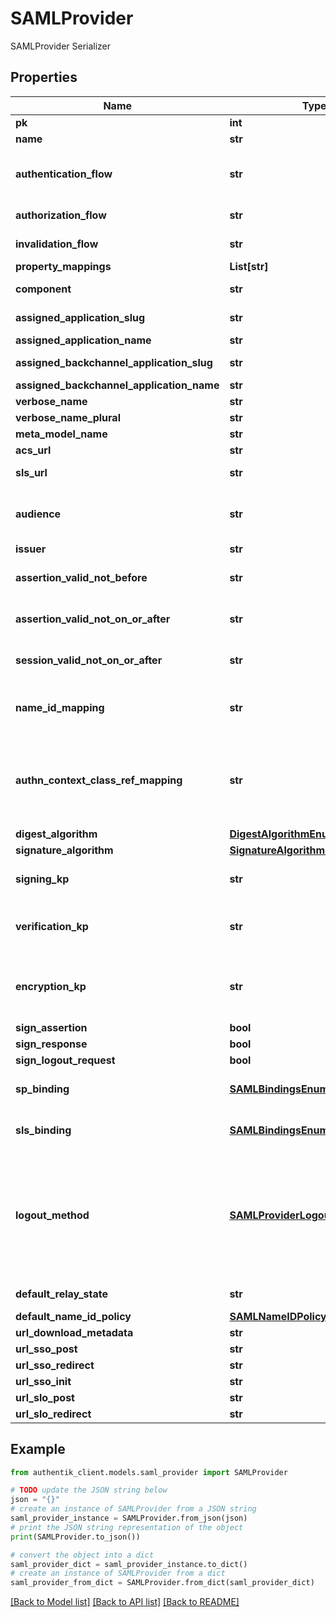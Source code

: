 # SAMLProvider

SAMLProvider Serializer

## Properties

Name | Type | Description | Notes
------------ | ------------- | ------------- | -------------
**pk** | **int** |  | [readonly] 
**name** | **str** |  | 
**authentication_flow** | **str** | Flow used for authentication when the associated application is accessed by an un-authenticated user. | [optional] 
**authorization_flow** | **str** | Flow used when authorizing this provider. | 
**invalidation_flow** | **str** | Flow used ending the session from a provider. | 
**property_mappings** | **List[str]** |  | [optional] 
**component** | **str** | Get object component so that we know how to edit the object | [readonly] 
**assigned_application_slug** | **str** | Internal application name, used in URLs. | [readonly] 
**assigned_application_name** | **str** | Application&#39;s display Name. | [readonly] 
**assigned_backchannel_application_slug** | **str** | Internal application name, used in URLs. | [readonly] 
**assigned_backchannel_application_name** | **str** | Application&#39;s display Name. | [readonly] 
**verbose_name** | **str** | Return object&#39;s verbose_name | [readonly] 
**verbose_name_plural** | **str** | Return object&#39;s plural verbose_name | [readonly] 
**meta_model_name** | **str** | Return internal model name | [readonly] 
**acs_url** | **str** |  | 
**sls_url** | **str** | Single Logout Service URL where the logout response should be sent. | [optional] 
**audience** | **str** | Value of the audience restriction field of the assertion. When left empty, no audience restriction will be added. | [optional] 
**issuer** | **str** | Also known as EntityID | [optional] 
**assertion_valid_not_before** | **str** | Assertion valid not before current time + this value (Format: hours&#x3D;-1;minutes&#x3D;-2;seconds&#x3D;-3). | [optional] 
**assertion_valid_not_on_or_after** | **str** | Assertion not valid on or after current time + this value (Format: hours&#x3D;1;minutes&#x3D;2;seconds&#x3D;3). | [optional] 
**session_valid_not_on_or_after** | **str** | Session not valid on or after current time + this value (Format: hours&#x3D;1;minutes&#x3D;2;seconds&#x3D;3). | [optional] 
**name_id_mapping** | **str** | Configure how the NameID value will be created. When left empty, the NameIDPolicy of the incoming request will be considered | [optional] 
**authn_context_class_ref_mapping** | **str** | Configure how the AuthnContextClassRef value will be created. When left empty, the AuthnContextClassRef will be set based on which authentication methods the user used to authenticate. | [optional] 
**digest_algorithm** | [**DigestAlgorithmEnum**](DigestAlgorithmEnum.md) |  | [optional] 
**signature_algorithm** | [**SignatureAlgorithmEnum**](SignatureAlgorithmEnum.md) |  | [optional] 
**signing_kp** | **str** | Keypair used to sign outgoing Responses going to the Service Provider. | [optional] 
**verification_kp** | **str** | When selected, incoming assertion&#39;s Signatures will be validated against this certificate. To allow unsigned Requests, leave on default. | [optional] 
**encryption_kp** | **str** | When selected, incoming assertions are encrypted by the IdP using the public key of the encryption keypair. The assertion is decrypted by the SP using the the private key. | [optional] 
**sign_assertion** | **bool** |  | [optional] 
**sign_response** | **bool** |  | [optional] 
**sign_logout_request** | **bool** |  | [optional] 
**sp_binding** | [**SAMLBindingsEnum**](SAMLBindingsEnum.md) | This determines how authentik sends the response back to the Service Provider. | [optional] 
**sls_binding** | [**SAMLBindingsEnum**](SAMLBindingsEnum.md) | This determines how authentik sends the logout response back to the Service Provider. | [optional] 
**logout_method** | [**SAMLProviderLogoutMethodEnum**](SAMLProviderLogoutMethodEnum.md) | Method to use for logout. Front-channel iframe loads all logout URLs simultaneously in hidden iframes. Front-channel native uses your active browser tab to send post requests and redirect to providers. Back-channel sends logout requests directly from the server without user interaction (requires POST SLS binding). | [optional] 
**default_relay_state** | **str** | Default relay_state value for IDP-initiated logins | [optional] 
**default_name_id_policy** | [**SAMLNameIDPolicyEnum**](SAMLNameIDPolicyEnum.md) |  | [optional] 
**url_download_metadata** | **str** | Get metadata download URL | [readonly] 
**url_sso_post** | **str** | Get SSO Post URL | [readonly] 
**url_sso_redirect** | **str** | Get SSO Redirect URL | [readonly] 
**url_sso_init** | **str** | Get SSO IDP-Initiated URL | [readonly] 
**url_slo_post** | **str** | Get SLO POST URL | [readonly] 
**url_slo_redirect** | **str** | Get SLO redirect URL | [readonly] 

## Example

```python
from authentik_client.models.saml_provider import SAMLProvider

# TODO update the JSON string below
json = "{}"
# create an instance of SAMLProvider from a JSON string
saml_provider_instance = SAMLProvider.from_json(json)
# print the JSON string representation of the object
print(SAMLProvider.to_json())

# convert the object into a dict
saml_provider_dict = saml_provider_instance.to_dict()
# create an instance of SAMLProvider from a dict
saml_provider_from_dict = SAMLProvider.from_dict(saml_provider_dict)
```
[[Back to Model list]](../README.md#documentation-for-models) [[Back to API list]](../README.md#documentation-for-api-endpoints) [[Back to README]](../README.md)


